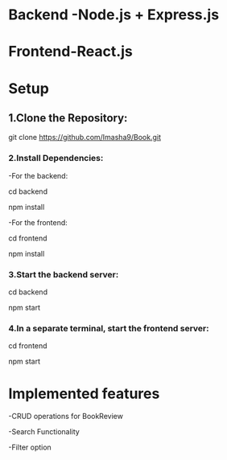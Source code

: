# Backend -Node.js + Express.js
# Frontend-React.js

# Setup
## 1.Clone the Repository:
   git clone https://github.com/Imasha9/Book.git
   
### 2.Install Dependencies:
-For the backend:  

  cd backend  
  
  npm install  
  
-For the frontend:  

  cd frontend  
  
  npm install  
  
  
 ### 3.Start the backend server:
  cd backend  
  
  npm start  
  
 ### 4.In a separate terminal, start the frontend server:
  cd frontend  
  
  npm start  
  

# Implemented features
 -CRUD operations for BookReview  
 
 -Search Functionality  
 
 -Filter option  
 
